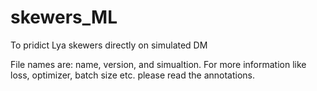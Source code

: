 # skewers_ML
To pridict Lya skewers directly on simulated DM

File names are: name, version, and simualtion.
For more information like loss, optimizer, batch size etc. please read the annotations.
